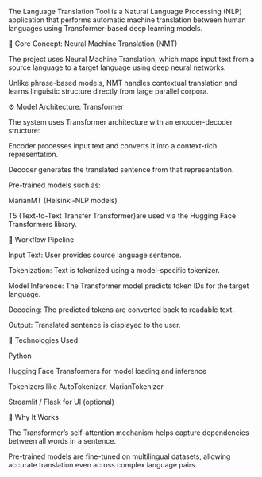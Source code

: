 The Language Translation Tool is a Natural Language Processing (NLP) application that performs automatic machine translation between human languages using Transformer-based deep learning models.

🧠 Core Concept: Neural Machine Translation (NMT)

The project uses Neural Machine Translation, which maps input text from a source language to a target language using deep neural networks.

Unlike phrase-based models, NMT handles contextual translation and learns linguistic structure directly from large parallel corpora.

⚙️ Model Architecture: Transformer

The system uses Transformer architecture with an encoder-decoder structure:

Encoder processes input text and converts it into a context-rich representation.

Decoder generates the translated sentence from that representation.

Pre-trained models such as:

MarianMT (Helsinki-NLP models)

T5 (Text-to-Text Transfer Transformer)are used via the Hugging Face Transformers library.

📶 Workflow Pipeline

Input Text: User provides source language sentence.

Tokenization: Text is tokenized using a model-specific tokenizer.

Model Inference: The Transformer model predicts token IDs for the target language.

Decoding: The predicted tokens are converted back to readable text.

Output: Translated sentence is displayed to the user.

🧰 Technologies Used

Python

Hugging Face Transformers for model loading and inference

Tokenizers like AutoTokenizer, MarianTokenizer

Streamlit / Flask for UI (optional)

🧠 Why It Works

The Transformer’s self-attention mechanism helps capture dependencies between all words in a sentence.

Pre-trained models are fine-tuned on multilingual datasets, allowing accurate translation even across complex language pairs.
